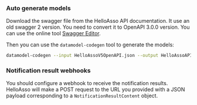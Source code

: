 ### Auto generate models

Download the swagger file from the HelloAsso API documentation. It use an old swagger 2 version. You need to convert it to OpenAPI 3.0.0 version. You can use the online tool [Swagger Editor](https://editor.swagger.io/).

Then you can use the `datamodel-codegen` tool to generate the models:

```bash
datamodel-codegen --input HelloAssoV5OpenAPI.json --output HelloAssoAPIWrapper
```

### Notification result webhooks

You should configure a webhook to receive the notification results.
HelloAsso will make a POST request to the URL you provided with a JSON payload corresponding to a `NotificationResultContent` object.
